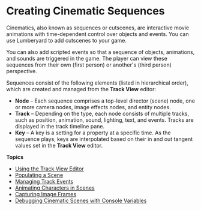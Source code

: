 # Creating Cinematic Sequences<a name="cinematics-intro"></a>

Cinematics, also known as sequences or cutscenes, are interactive movie animations with time\-dependent control over objects and events\. You can use Lumberyard to add cutscenes to your game\.

You can also add scripted events so that a sequence of objects, animations, and sounds are triggered in the game\. The player can view these sequences from their own \(first person\) or another's \(third person\) perspective\.

Sequences consist of the following elements \(listed in hierarchical order\), which are created and managed from the **Track View** editor:
+ **Node** – Each sequence comprises a top\-level director \(scene\) node, one or more camera nodes, image effects nodes, and entity nodes\.
+ **Track** – Depending on the type, each node consists of multiple tracks, such as position, animation, sound, lighting, text, and events\. Tracks are displayed in the track timeline pane\. 
+ **Key** – A key is a setting for a property at a specific time\. As the sequence plays, keys are interpolated based on their in and out tangent values set in the **Track View** editor\.

**Topics**
+ [Using the Track View Editor](cinematics-track-view-editor.md)
+ [Populating a Scene](cinematics-populating-a-scene.md)
+ [Managing Track Events](cinematics-tracks-events-intro.md)
+ [Animating Characters in Scenes](cinematics-animation-intro.md)
+ [Capturing Image Frames](cinematics-image-capture.md)
+ [Debugging Cinematic Scenes with Console Variables](cinematics-debugging.md)
